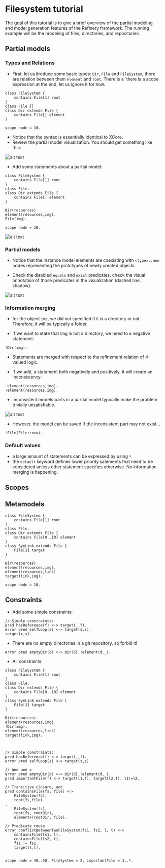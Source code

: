# Filesystem tutorial

The goal of this tutorial is to give a brief overview of the partial modeling and model generation features of the Refinery framework. The running example will be the modeling of files, directories, and repositories.

## Partial models

### Types and Relations

- First, let us itroduce some basic types: `Dir`,  `File` and `FileSystem`, there are relation between them `element` and `root`. There is a `there is a scope expression at the end, let us ignore it for now.

```
class FileSystem {
    contains File[1] root
}
class File {}
class Dir extends File {
    contains File[] element
}

scope node = 10.
```

- Notice that the syntax is essentially identical to XCore.
- Review the partial model visualization. You should get something like this:
  
![alt text](https://github.com/graphs4value/refinery-tutorials/blob/main/filesystem/fig1.png)

- Add some statements about a partial model:

```
class FileSystem {
    contains File[1] root
}
class File.
class Dir extends File {
    contains File[] element
}

Dir(resources).
element(resources,img).
File(img).

scope node = 10.
```

![alt text](https://github.com/graphs4value/refinery-tutorials/blob/main/filesystem/fig2.png)

### Partial models
- Notice that the instance model elements are coexisting with ```<type>::new``` nodes representing the prototypes of newly created objects.

- Check the disabled `equals` and `exist` predicates. check the visual annotation of those predicates in the visualization (dashed line, shadow).

![alt text](https://github.com/graphs4value/refinery-tutorials/blob/main/filesystem/fig3.png)

### Information merging

- for the object `img`, we did not specified if it is a directory or not. Therefore, it will be typically a folder.

- If we want to state that img is not a directory, we need to a negative statement:
```
!Dir(img).
```
- Statements are merged with respect to the refinement relation of 4-valued logic.
  
- If we add, a statement both negatively and positively, it will create an inconsistency:

```
 element(resources,img).
!element(resources,img).
```

- Inconsistent models parts in a partial model typically make the problem trivially unsatisfiable.

![alt text](https://github.com/graphs4value/refinery-tutorials/blob/main/filesystem/fig4.png)

- However, the model can be saved if the inconsistent part may not exist...

```
!File(File::new).
```

### Default values

- a large amount of statements can be expressed by using ```*```.
- the ```default``` keyword defines lower priority satements that need to be considered unless other statement specifies otherwise. No information merging is happening. 

## Scopes

## Metamodels

```
class FileSystem {
    contains File[1] root
}
class File.
class Dir extends File {
    contains File[0..10] element
}
class SymLink extends File {
    File[1] target
}

Dir(resources).
element(resources,img).
element(resources,link).
target(link,img).

scope node = 10.
```

## Constraints

- Add some simple constraints:

```
// Simple constraints:
pred hasReference(f) <-> target(_,f).
error pred selfLoop(s) <-> target(s,s).
target(x,x).
```

- There are no empty directories in a git repository, so forbid it!

```
error pred emptyDir(d) <-> Dir(d),!element(d,_).
```

- All constraints
```
class FileSystem {
    contains File[1] root
}
class File.
class Dir extends File {
    contains File[0..10] element
}
class SymLink extends File {
    File[1] target
}

Dir(resources).
element(resources,img).
!Dir(img).
element(resources,link).
target(link,img).



// Simple constraints:
pred hasReference(f) <-> target(_,f).
error pred selfLoop(s) <-> target(s,s).

// And and =
error pred emptyDir(d) <-> Dir(d),!element(d,_).
pred importantFile(f) <-> target(l1,f), target(l2,f), l1!=l2.

// Transitive closure, and 
pred containsFile(fs, file) <->
    FileSystem(fs),
    root(fs,file)
;
    FileSystem(fs),
    root(fs, rootDir),
    element+(rootDir, file).

// Predicate reuse
error conflictBetweenTwoFileSystem(fs1, fs2, l, t) <->
    containsFile(fs1, l),
    containsFile(fs2, t),
    fs1 != fs2,
    target(l,t).
    

scope node = 40..50, FileSystem = 2, importantFile = 1..*.
```

